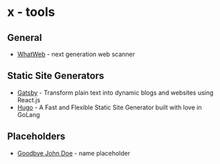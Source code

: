 # x - tools

## General

*   [WhatWeb](http://whatweb.net/) - next generation web scanner

## Static Site Generators

*   [Gatsby](https://github.com/gatsbyjs/gatsby) - Transform plain text into dynamic blogs and websites using React.js
*   [Hugo](https://github.com/spf13/hugo) - A Fast and Flexible Static Site Generator built with love in GoLang

## Placeholders

*   [Goodbye John Doe](http://goodbyejohndoe.com/) - name placeholder
